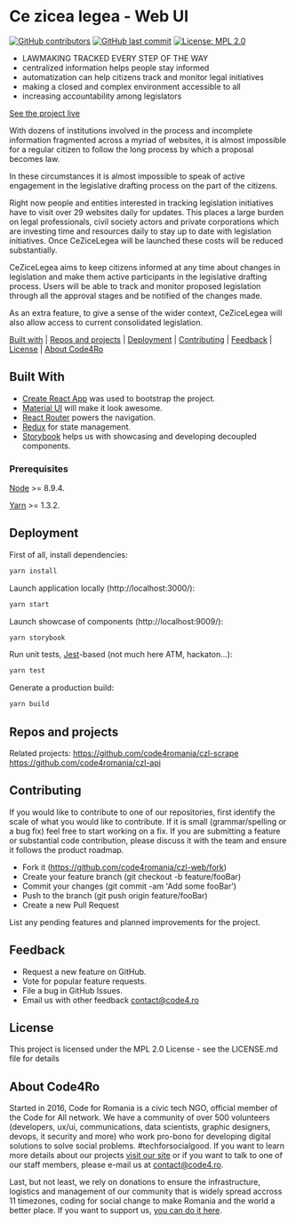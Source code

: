 # Ce zicea legea - Web UI

[![GitHub contributors](https://img.shields.io/github/contributors/code4romania/czl-web.svg?style=for-the-badge)]() [![GitHub last commit](https://img.shields.io/github/last-commit/code4romania/czl-web.svg?style=for-the-badge)]() [![License: MPL 2.0](https://img.shields.io/badge/license-MPL%202.0-brightgreen.svg?style=for-the-badge)](https://opensource.org/licenses/MPL-2.0)

* LAWMAKING TRACKED  EVERY STEP OF THE WAY
* centralized information helps people stay informed
* automatization can help citizens track and monitor legal initiatives
* making a closed and complex environment accessible to all
* increasing accountability among legislators

[See the project live](https://czl-web.surge.sh/)

With dozens of institutions involved in the process and incomplete information fragmented across a myriad of websites, it is almost impossible
for a regular citizen to follow the long process by which a proposal becomes law.

In these circumstances it is almost impossible to speak of active engagement in the legislative drafting process on the part of the citizens.

Right now people and entities interested in tracking legislation initiatives have to visit over 29 websites daily for updates. This places a large burden on legal
professionals, civil society actors and private corporations which are investing time and resources daily to stay up to date with legislation
initiatives. Once CeZiceLegea will be launched these costs will be reduced substantially.

CeZiceLegea aims to keep citizens informed at any time about changes in legislation and make them active participants in the legislative drafting process. Users will be able to track and
monitor proposed legislation through all the approval stages and be notified of the changes made.

As an extra feature, to give a sense of the wider context, CeZiceLegea will also allow access to current consolidated legislation.

[Built with](#built-with) | [Repos and projects](#repos-and-projects) | [Deployment](#deployment) | [Contributing](#contributing) | [Feedback](#feedback) | [License](#license) | [About Code4Ro](#about-code4ro)

## Built With

* [Create React App](https://github.com/facebookincubator/create-react-app) was used to bootstrap the project.
* [Material UI](https://material-ui-next.com/) will make it look awesome.
* [React Router](https://github.com/ReactTraining/react-router) powers the navigation.
* [Redux](https://redux.js.org/) for state management.
* [Storybook](https://github.com/storybooks/storybook) helps us with showcasing and developing decoupled components.

### Prerequisites

[Node](https://nodejs.org/en/) >= 8.9.4.

[Yarn](https://yarnpkg.com/en/) >= 1.3.2.

## Deployment

First of all, install dependencies:
```bash
yarn install
```

Launch application locally (http://localhost:3000/):

```bash
yarn start
```

Launch showcase of components (http://localhost:9009/):

```bash
yarn storybook
```

Run unit tests, [Jest](https://facebook.github.io/jest/)-based (not much here ATM, hackaton...):

```bash
yarn test
```

Generate a production build:

```bash
yarn build
```

## Repos and projects

Related projects:
https://github.com/code4romania/czl-scrape
https://github.com/code4romania/czl-api

## Contributing

If you would like to contribute to one of our repositories, first identify the scale of what you would like to contribute. If it is small (grammar/spelling or a bug fix) feel free to start working on a fix. If you are submitting a feature or substantial code contribution, please discuss it with the team and ensure it follows the product roadmap.

* Fork it (https://github.com/code4romania/czl-web/fork)
* Create your feature branch (git checkout -b feature/fooBar)
* Commit your changes (git commit -am 'Add some fooBar')
* Push to the branch (git push origin feature/fooBar)
* Create a new Pull Request

List any pending features and planned improvements for the project.

## Feedback

* Request a new feature on GitHub.
* Vote for popular feature requests.
* File a bug in GitHub Issues.
* Email us with other feedback contact@code4.ro

## License

This project is licensed under the MPL 2.0 License - see the LICENSE.md file for details

## About Code4Ro

Started in 2016, Code for Romania is a civic tech NGO, official member of the Code for All network. We have a community of over 500 volunteers (developers, ux/ui, communications, data scientists, graphic designers, devops, it security and more) who work pro-bono for developing digital solutions to solve social problems. #techforsocialgood. If you want to learn more details about our projects [visit our site](https://www.code4.ro/en/) or if you want to talk to one of our staff members, please e-mail us at contact@code4.ro.

Last, but not least, we rely on donations to ensure the infrastructure, logistics and management of our community that is widely spread accross 11 timezones, coding for social change to make Romania and the world a better place. If you want to support us, [you can do it here](https://code4.ro/en/donate/).

